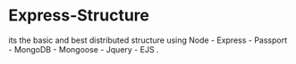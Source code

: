 # Express-Structure
its the basic and best distributed structure using Node - Express - Passport - MongoDB - Mongoose - Jquery - EJS
.
